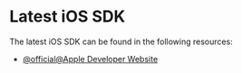 # Latest iOS SDK

The latest iOS SDK can be found in the following resources:

- [@official@Apple Developer Website](https://developer.apple.com/develop/)